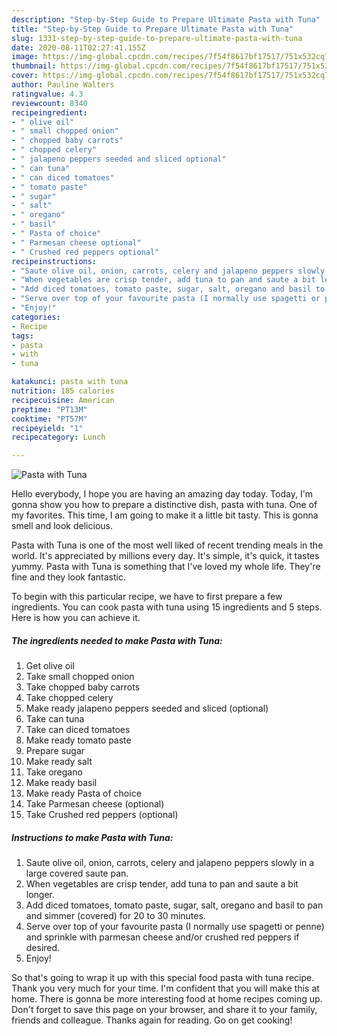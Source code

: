 ```yaml
---
description: "Step-by-Step Guide to Prepare Ultimate Pasta with Tuna"
title: "Step-by-Step Guide to Prepare Ultimate Pasta with Tuna"
slug: 1331-step-by-step-guide-to-prepare-ultimate-pasta-with-tuna
date: 2020-08-11T02:27:41.155Z
image: https://img-global.cpcdn.com/recipes/7f54f8617bf17517/751x532cq70/pasta-with-tuna-recipe-main-photo.jpg
thumbnail: https://img-global.cpcdn.com/recipes/7f54f8617bf17517/751x532cq70/pasta-with-tuna-recipe-main-photo.jpg
cover: https://img-global.cpcdn.com/recipes/7f54f8617bf17517/751x532cq70/pasta-with-tuna-recipe-main-photo.jpg
author: Pauline Walters
ratingvalue: 4.3
reviewcount: 8340
recipeingredient:
- " olive oil"
- " small chopped onion"
- " chopped baby carrots"
- " chopped celery"
- " jalapeno peppers seeded and sliced optional"
- " can tuna"
- " can diced tomatoes"
- " tomato paste"
- " sugar"
- " salt"
- " oregano"
- " basil"
- " Pasta of choice"
- " Parmesan cheese optional"
- " Crushed red peppers optional"
recipeinstructions:
- "Saute olive oil, onion, carrots, celery and jalapeno peppers slowly in a large covered saute pan."
- "When vegetables are crisp tender, add tuna to pan and saute a bit longer."
- "Add diced tomatoes, tomato paste, sugar, salt, oregano and basil to pan and simmer (covered) for 20 to 30 minutes."
- "Serve over top of your favourite pasta (I normally use spagetti or penne) and sprinkle with parmesan cheese and/or crushed red peppers if desired."
- "Enjoy!"
categories:
- Recipe
tags:
- pasta
- with
- tuna

katakunci: pasta with tuna 
nutrition: 185 calories
recipecuisine: American
preptime: "PT13M"
cooktime: "PT57M"
recipeyield: "1"
recipecategory: Lunch

---
```



![Pasta with Tuna](https://img-global.cpcdn.com/recipes/7f54f8617bf17517/751x532cq70/pasta-with-tuna-recipe-main-photo.jpg)

Hello everybody, I hope you are having an amazing day today. Today, I'm gonna show you how to prepare a distinctive dish, pasta with tuna. One of my favorites. This time, I am going to make it a little bit tasty. This is gonna smell and look delicious.



Pasta with Tuna is one of the most well liked of recent trending meals in the world. It's appreciated by millions every day. It's simple, it's quick, it tastes yummy. Pasta with Tuna is something that I've loved my whole life. They're fine and they look fantastic.


To begin with this particular recipe, we have to first prepare a few ingredients. You can cook pasta with tuna using 15 ingredients and 5 steps. Here is how you can achieve it.

<!--inarticleads1-->

##### The ingredients needed to make Pasta with Tuna:

1. Get  olive oil
1. Take  small chopped onion
1. Take  chopped baby carrots
1. Take  chopped celery
1. Make ready  jalapeno peppers seeded and sliced (optional)
1. Take  can tuna
1. Take  can diced tomatoes
1. Make ready  tomato paste
1. Prepare  sugar
1. Make ready  salt
1. Take  oregano
1. Make ready  basil
1. Make ready  Pasta of choice
1. Take  Parmesan cheese (optional)
1. Take  Crushed red peppers (optional)




<!--inarticleads2-->

##### Instructions to make Pasta with Tuna:

1. Saute olive oil, onion, carrots, celery and jalapeno peppers slowly in a large covered saute pan.
1. When vegetables are crisp tender, add tuna to pan and saute a bit longer.
1. Add diced tomatoes, tomato paste, sugar, salt, oregano and basil to pan and simmer (covered) for 20 to 30 minutes.
1. Serve over top of your favourite pasta (I normally use spagetti or penne) and sprinkle with parmesan cheese and/or crushed red peppers if desired.
1. Enjoy!




So that's going to wrap it up with this special food pasta with tuna recipe. Thank you very much for your time. I'm confident that you will make this at home. There is gonna be more interesting food at home recipes coming up. Don't forget to save this page on your browser, and share it to your family, friends and colleague. Thanks again for reading. Go on get cooking!
